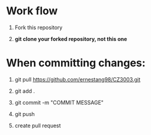 # Work flow

1. Fork this repository

2. **git clone your forked repository, not this one**

# When committing changes:

1. git pull https://github.com/ernestang98/CZ3003.git

2. git add .

3. git commit -m "COMMIT MESSAGE"
  
4. git push
  
5. create pull request  
